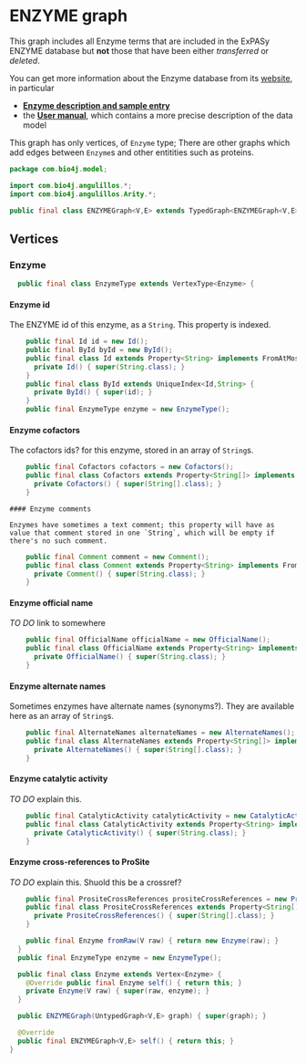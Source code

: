 
# ENZYME graph

This graph includes all Enzyme terms that are included in the ExPASy ENZYME database but **not** those that have been either _transferred_ or _deleted_.

You can get more information about the Enzyme database from its [website](http://enzyme.expasy.org/), in particular

- **[Enzyme description and sample entry](http://enzyme.expasy.org/enzyme_details.html)**
- the **[User manual](http://enzyme.expasy.org/enzuser.txt)**, which contains a more precise description of the data model

This graph has only vertices, of `Enzyme` type; There are other graphs which add edges between `Enzyme`s and other entitities such as proteins.


```java
package com.bio4j.model;

import com.bio4j.angulillos.*;
import com.bio4j.angulillos.Arity.*;

public final class ENZYMEGraph<V,E> extends TypedGraph<ENZYMEGraph<V,E>,V,E> {
```


## Vertices


### Enzyme


```java
  public final class EnzymeType extends VertexType<Enzyme> {
```


#### Enzyme id

The ENZYME id of this enzyme, as a `String`. This property is indexed.


```java
    public final Id id = new Id();
    public final ById byId = new ById();
    public final class Id extends Property<String> implements FromAtMostOne, ToOne {
      private Id() { super(String.class); }
    }
    public final class ById extends UniqueIndex<Id,String> {
      private ById() { super(id); }
    }
    public final EnzymeType enzyme = new EnzymeType();
```


#### Enzyme cofactors

The cofactors ids? for this enzyme, stored in an array of `String`s.


```java
    public final Cofactors cofactors = new Cofactors();
    public final class Cofactors extends Property<String[]> implements FromAny {
      private Cofactors() { super(String[].class); }
    }
```


    #### Enzyme comments

    Enzymes have sometimes a text comment; this property will have as value that comment stored in one `String`, which will be empty if there's no such comment.


```java
    public final Comment comment = new Comment();
    public final class Comment extends Property<String> implements FromAny {
      private Comment() { super(String.class); }
    }
```


#### Enzyme official name

_TO DO_ link to somewhere


```java
    public final OfficialName officialName = new OfficialName();
    public final class OfficialName extends Property<String> implements FromAny, ToOne {
      private OfficialName() { super(String.class); }
    }
```


#### Enzyme alternate names

Sometimes enzymes have alternate names (synonyms?). They are available here as an array of `String`s.


```java
    public final AlternateNames alternateNames = new AlternateNames();
    public final class AlternateNames extends Property<String[]> implements FromAny {
      private AlternateNames() { super(String[].class); }
    }
```


#### Enzyme catalytic activity

_TO DO_ explain this.


```java
    public final CatalyticActivity catalyticActivity = new CatalyticActivity();
    public final class CatalyticActivity extends Property<String> implements FromAny {
      private CatalyticActivity() { super(String.class); }
    }
```


#### Enzyme cross-references to ProSite

_TO DO_ explain this. Shuold this be a crossref?


```java
    public final PrositeCrossReferences prositeCrossReferences = new PrositeCrossReferences();
    public final class PrositeCrossReferences extends Property<String[]> implements FromAny {
      private PrositeCrossReferences() { super(String[].class); }
    }

    public final Enzyme fromRaw(V raw) { return new Enzyme(raw); }
  }
  public final EnzymeType enzyme = new EnzymeType();

  public final class Enzyme extends Vertex<Enzyme> {
    @Override public final Enzyme self() { return this; }
    private Enzyme(V raw) { super(raw, enzyme); }
  }

  public ENZYMEGraph(UntypedGraph<V,E> graph) { super(graph); }

  @Override
  public final ENZYMEGraph<V,E> self() { return this; }
}

```




[main/java/com/bio4j/model/UniProtGraph.java]: UniProtGraph.java.md
[main/java/com/bio4j/model/UniProtENZYMEGraph.java]: UniProtENZYMEGraph.java.md
[main/java/com/bio4j/model/NCBITaxonomyGraph.java]: NCBITaxonomyGraph.java.md
[main/java/com/bio4j/model/UniRefGraph.java]: UniRefGraph.java.md
[main/java/com/bio4j/model/ENZYMEGraph.java]: ENZYMEGraph.java.md
[main/java/com/bio4j/model/UniProtNCBITaxonomyGraph.java]: UniProtNCBITaxonomyGraph.java.md
[main/java/com/bio4j/model/GOGraph.java]: GOGraph.java.md
[main/java/com/bio4j/model/UniProtGOGraph.java]: UniProtGOGraph.java.md
[main/java/com/bio4j/model/LinkGraph.java]: LinkGraph.java.md